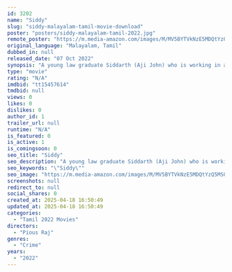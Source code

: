 ```yaml
---
id: 3202
name: "Siddy"
slug: "siddy-malayalam-tamil-movie-download"
poster: "posters/siddy-malayalam-tamil-2022.jpg"
remote_poster: "https://m.media-amazon.com/images/M/MV5BYTVkNzE5MDQtYzQ5MS00OWMzLWIxYjctZTZmMjAyYTA0ODc4XkEyXkFqcGdeQXVyMTU2MTY5Mjg2._V1_SX300.jpg"
original_language: "Malayalam, Tamil"
dubbed_in: null
released_date: "07 Oct 2022"
synopsis: "A young law graduate Siddarth (Aji John) who is working in a Law journal firm feels frustrated by the miss-deeds and the illegal activities of the people around his area and one day he also gets involved with these people."
type: "movie"
rating: "N/A"
imdbid: "tt15457614"
tmdbid: null
views: 0
likes: 0
dislikes: 0
author_id: 1
trailer_url: null
runtime: "N/A"
is_featured: 0
is_active: 1
is_comingsoon: 0
seo_title: "Siddy"
seo_description: "A young law graduate Siddarth (Aji John) who is working in a Law journal firm feels frustrated by the miss-deeds and the illegal activities of the people around his area and one day he also gets involved with these people."
seo_keywords: "\"Siddy\""
seo_image: "https://m.media-amazon.com/images/M/MV5BYTVkNzE5MDQtYzQ5MS00OWMzLWIxYjctZTZmMjAyYTA0ODc4XkEyXkFqcGdeQXVyMTU2MTY5Mjg2._V1_SX300.jpg"
screenshots: null
redirect_to: null
social_shares: 0
created_at: 2025-04-18 16:50:49
updated_at: 2025-04-18 16:50:49
categories:
  - "Tamil 2022 Movies"
directors:
  - "Pious Raj"
genres:
  - "Crime"
years:
  - "2022"
---
```

